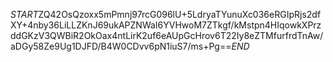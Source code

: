 $START$ZQ42OsQzoxx5mPmnj97rcG096lU+5LdryaTYunuXc036eRGIpRjs2dfXY+4nby36LiLLZKnJ69ukAPZNWaI6YVHwoM7ZTkgf/kMstpn4HIqowkXPrzddGKzV3QWBiR2OkOax4ntLirK2uf6eAUpGcHrov6T22Iy8eZTMfurfrdTnAw/aDGy58Ze9Ug1DJFD/B4W0CDvv6pN1iuS7/ms+Pg==$END$